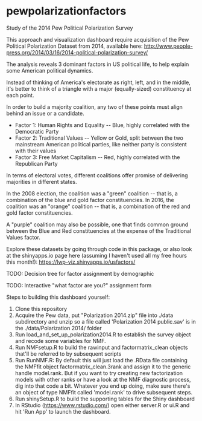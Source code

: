 # pewpolarizationfactors
Study of the 2014 Pew Political Polarization Survey

This approach and visualization dashboard require acquisition of the Pew Political Polarization Dataset from 2014, available here:
http://www.people-press.org/2014/03/16/2014-political-polarization-survey/

The analysis reveals 3 dominant factors in US political life, to help explain some American political dynamics. 

Instead of thinking of America's electorate as right, left, and in the middle, it's better to think of a triangle with a major (equally-sized) constituency at each point.

In order to build a majority coalition, any two of these points must align behind an issue or a candidate.

- Factor 1: Human Rights and Equality -- Blue, highly correlated with the Democratic Party
- Factor 2: Traditional Values -- Yellow or Gold, split between the two mainstream American political parties, like neither party is consistent with their values
- Factor 3: Free Market Capitalism -- Red, highly correlated with the Republican Party

In terms of electoral votes, different coalitions offer promise of delivering majorities in different states. 

In the 2008 election, the coalition was a "green" coalition -- that is, a combination of the blue and gold factor constituencies.
In 2016, the coalition was an "orange" coalition -- that is, a combination of the red and gold factor constituencies.

A "purple" coalition may also be possible, one that finds common ground between the Blue and Red constituencies at the expense of the Traditional Values factor.

Explore these datasets by going through code in this package, or also look at the shinyapps.io page here (assuming I haven't used all my free hours this month!): https://lwp-viz.shinyapps.io/usfactors/

TODO: Decision tree for factor assignment by demographic

TODO: Interactive "what factor are you?" assignment form

Steps to building this dashboard yourself:

1. Clone this repository
2. Acquire the Pew data, put "Polarization 2014.zip" file into ./data subdirectory and unzip so a file called 'Polarization 2014 public.sav' is in the ./data/Polarization 2014/ folder
3. Run load_and_set_up_polarization2014.R to establish the survey object and recode some variables for NMF.
4. Run NMFsetup.R to build the rawinput and factormatrix_clean objects that'll be referred to by subsequent scripts
5. Run RunNMF.R: By default this will just load the .RData file containing the NMFfit object factormatrix_clean.3rank and assign it to the generic handle model.rank. But if you want to try creating new factorization models with other ranks or have a look at the NMF diagnostic process, dig into that code a bit. Whatever you end up doing, make sure there's an object of type NMFfit called 'model.rank' to drive subsequent steps.
6. Run shinySetup.R to build the supporting tables for the Shiny dashboard
7. In RStudio (https://www.rstudio.com/) open either server.R or ui.R and hit 'Run App' to launch the dashboard.